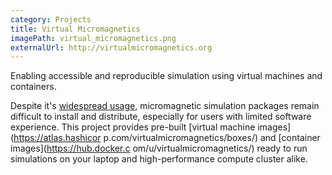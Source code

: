 ```yaml
---
category: Projects
title: Virtual Micromagnetics
imagePath: virtual_micromagnetics.png
externalUrl: http://virtualmicromagnetics.org
---
```


Enabling accessible and reproducible simulation using virtual machines and
containers.

Despite it's [widespread usage](http://math.nist.gov/oommf/oommf_cites.html),
micromagnetic simulation packages remain difficult to install and distribute,
especially for users with limited software experience.
This project provides pre-built [virtual machine images](https://atlas.hashicor
p.com/virtualmicromagnetics/boxes/) and [container images](https://hub.docker.c
om/u/virtualmicromagnetics/) ready to run simulations on your laptop and
high-performance compute cluster alike.